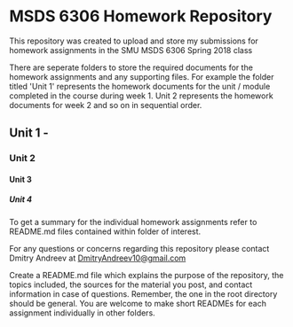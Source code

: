 # MSDS 6306 Homework Repository
This repository was created to upload and store my submissions for homework assignments in the SMU MSDS 6306 Spring 2018 class

There are seperate folders to store the required documents for the homework assignments and any supporting files. For example the folder titled 'Unit 1' represents the homework documents for the unit / module completed in the course during week 1. Unit 2 represents the homework documents for week 2 and so on in sequential order.

## Unit 1 - 

### Unit 2

#### Unit 3

##### Unit 4

To get a summary for the individual homework assignments refer to README.md files contained within folder of interest.

For any questions or concerns regarding this repository please contact Dmitry Andreev at DmitryAndreev10@gmail.com


Create a README.md file which explains the purpose of the repository, the topics included, the sources for the material you post, and contact information in case of questions. Remember, the one in the root directory should be general.  You are welcome to make short READMEs for each assignment individually in other folders.
